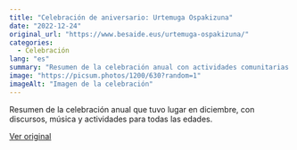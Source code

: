 ```yaml
---
title: "Celebración de aniversario: Urtemuga Ospakizuna"
date: "2022-12-24"
original_url: "https://www.besaide.eus/urtemuga-ospakizuna/"
categories:
  - Celebración
lang: "es"
summary: "Resumen de la celebración anual con actividades comunitarias y recuerdos compartidos."
image: "https://picsum.photos/1200/630?random=1"
imageAlt: "Imagen de la celebración"
---
```


Resumen de la celebración anual que tuvo lugar en diciembre, con discursos, música y actividades para todas las edades.

[Ver original]({{original_url}})
